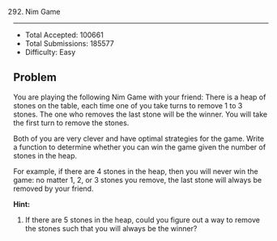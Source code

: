 292. Nim Game
---

- Total Accepted: 100661
- Total Submissions: 185577
- Difficulty: Easy


Problem
---
You are playing the following Nim Game with your friend: There is a heap of stones on the table, each time one of you take turns to remove 1 to 3 stones. The one who removes the last stone will be the winner. You will take the first turn to remove the stones.

Both of you are very clever and have optimal strategies for the game. Write a function to determine whether you can win the game given the number of stones in the heap.

For example, if there are 4 stones in the heap, then you will never win the game: no matter 1, 2, or 3 stones you remove, the last stone will always be removed by your friend.


**Hint:**

1. If there are 5 stones in the heap, could you figure out a way to remove the stones such that you will always be the winner?

